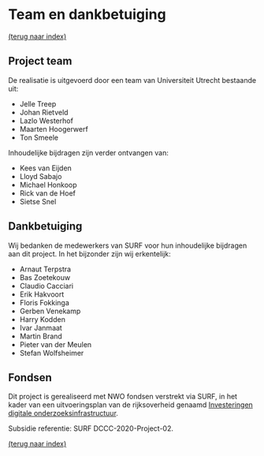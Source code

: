 # Team en dankbetuiging
[(terug naar index)](index.md)

## Project team
De realisatie is uitgevoerd door een team van Universiteit Utrecht bestaande uit:
- Jelle Treep
- Johan Rietveld
- Lazlo Westerhof
- Maarten Hoogerwerf
- Ton Smeele

Inhoudelijke bijdragen zijn verder ontvangen van:
- Kees van Eijden
- Lloyd Sabajo
- Michael Honkoop
- Rick van de Hoef
- Sietse Snel


## Dankbetuiging
Wij bedanken de medewerkers van SURF voor hun inhoudelijke bijdragen aan dit project. 
In het bijzonder zijn wij erkentelijk:
- Arnaut Terpstra
- Bas Zoetekouw
- Claudio Cacciari
- Erik Hakvoort
- Floris Fokkinga
- Gerben Venekamp
- Harry Kodden
- Ivar Janmaat
- Martin Brand
- Pieter van der Meulen
- Stefan Wolfsheimer

## Fondsen
Dit project is gerealiseerd met NWO fondsen verstrekt via SURF,
in het kader van een uitvoeringsplan van de rijksoverheid genaamd
[Investeringen digitale onderzoeksinfrastructuur](https://www.rijksoverheid.nl/binaries/rijksoverheid/documenten/rapporten/2019/10/01/uitvoeringsplan-investeringen-digitale-onderzoeksinfrastructuur/16825243-uitvoeringsplan-investeringen-digitale-onderzoeksinfrastructuur-nwo.pdf).

Subsidie referentie: SURF DCCC-2020-Project-02.


[(terug naar index)](index.md)
